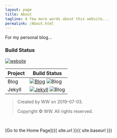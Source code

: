 ```yaml
---
layout: page
title: About
tagline: A few more words about this website...
permalink: /About.html
---
```


For my personal blog...

### Build Status
[![website](https://img.shields.io/badge/version-0.1+-green.svg)](https://nono721.github.io)

Project|Build Status
---|---
Blog|[![Blog](https://img.shields.io/badge/build-0.1+-lightgrey.svg)](https://nono721.github.io) ![Blog](https://img.shields.io/badge/Mardown-unknown-red.svg) 
Jekyll|[![Jekyll](https://img.shields.io/badge/Jekyll-3.8+-brightgreen.svg)](https://jekyllrb.com) ![Blog](https://img.shields.io/badge/HTML-unknown-ff69b4.svg) 


>	Created by WW on 2019-07-03.
>
>	Copyright © WW. All rights reserved.

&ensp;

[Go to the Home Page]({{ site.url }}{{ site.baseurl }})

